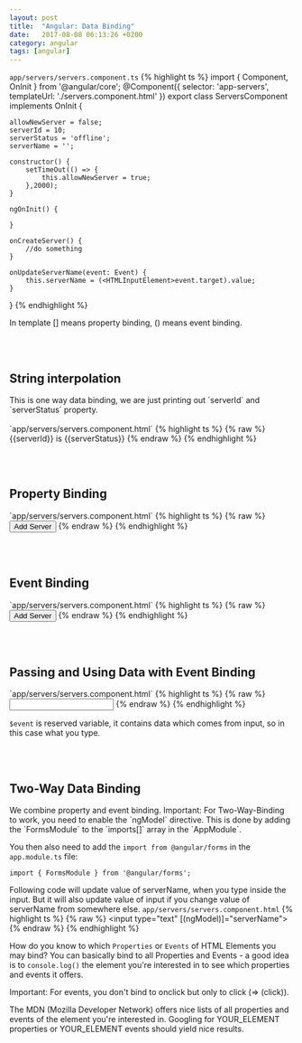 ```yaml
---
layout: post
title:  "Angular: Data Binding"
date:   2017-08-08 06:13:26 +0200
category: angular
tags: [angular]
---
```




`app/servers/servers.component.ts`
{% highlight ts %}
import { Component, OnInit } from '@angular/core';
@Component({
	selector: 'app-servers',
	templateUrl: './servers.component.html'
})
export class ServersComponent implements OnInit {
	
	allowNewServer = false;
	serverId = 10;
	serverStatus = 'offline';
	serverName = '';

	constructor() {
		setTimeOut(() => {
			this.allowNewServer = true;
		},2000);
	}

	ngOnInit() {

	}

	onCreateServer() {
		//do something
	}

	onUpdateServerName(event: Event) {
		this.serverName = (<HTMLInputElement>event.target).value;
	}
}
{% endhighlight %}


In template [] means property binding, () means event binding.

<br /><br />
<h2>String interpolation</h2>
This is one way data binding, we are just printing out `serverId` and `serverStatus` property.
<br /><br />
`app/servers/servers.component.html`
{% highlight ts %}
{% raw %}
{{serverId}} is {{serverStatus}}
{% endraw %}
{% endhighlight %}

<br /><br />
<h2>Property Binding</h2>
`app/servers/servers.component.html`
{% highlight ts %}
{% raw %}
<button [disabled]="!allowNewServer">Add Server</button>
{% endraw %}
{% endhighlight %}




<br /><br />
<h2>Event Binding</h2>
`app/servers/servers.component.html`
{% highlight ts %}
{% raw %}
<button 
	[disabled]="!allowNewServer"
	(click)="onCreateServer()">Add Server</button>
{% endraw %}
{% endhighlight %} 




<br /><br />
<h2>Passing and Using Data with Event Binding</h2>
`app/servers/servers.component.html`
{% highlight ts %}
{% raw %}
<input 
   type="text"
   (input)="onUpdateServerName($event)">
{% endraw %}
{% endhighlight %} 

`$event` is reserved variable, it contains data which comes from input, so in this case what you type.




<br /><br />
<h2>Two-Way Data Binding</h2>
We combine property and event binding. Important: For Two-Way-Binding to work, you need to enable the `ngModel`  directive. This is done by adding the `FormsModule`  to the `imports[]`  array in the `AppModule`.

You then also need to add the `import from @angular/forms`  in the `app.module.ts` file:

`import { FormsModule } from '@angular/forms';`


Following code will update value of serverName, when you type inside the input. But it will also update value of input if you change value of serverName from somewhere else. 
`app/servers/servers.component.html`
{% highlight ts %}
{% raw %}
<input 
   type="text"
   [(ngModel)]="serverName">
{% endraw %}
{% endhighlight %} 



How do you know to which `Properties` or `Events` of HTML Elements you may bind? You can basically bind to all Properties and Events - a good idea is to `console.log()`  the element you're interested in to see which properties and events it offers.

Important: For events, you don't bind to onclick but only to click (=> (click)).

The MDN (Mozilla Developer Network) offers nice lists of all properties and events of the element you're interested in. Googling for YOUR_ELEMENT properties  or YOUR_ELEMENT events  should yield nice results.